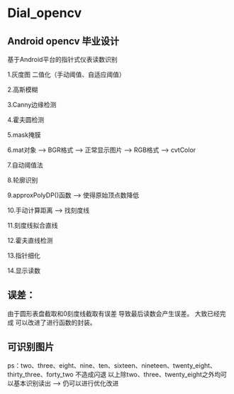 # Dial_opencv

## Android opencv 毕业设计
基于Android平台的指针式仪表读数识别

1.灰度图 二值化（手动阈值、自适应阈值）

2.高斯模糊

3.Canny边缘检测

4.霍夫圆检测

5.mask掩膜

6.mat对象 --> BGR格式 --> 正常显示图片 --> RGB格式 --> cvtColor

7.自动阈值法

8.轮廓识别

9.approxPolyDP()函数 --> 使得原始顶点数降低

10.手动计算距离 --> 找刻度线

11.刻度线拟合直线

12.霍夫直线检测

13.指针细化

14.显示读数

## 误差：
由于圆形表盘截取和0刻度线截取有误差 导致最后读数会产生误差。
     大致已经完成 可以改进了进行函数的封装。

## 可识别图片
ps：two、three、eight、nine、ten、sixteen、nineteen、twenty_eight、thirty_three、forty_two 不造成闪退
以上除two、three、twenty_eight之外均可以基本识别读出
 -->  仍可以进行优化改进

